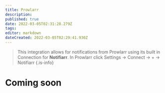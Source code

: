 ```yaml
---
title: Prowlarr
description: 
published: true
date: 2022-03-05T02:31:28.279Z
tags: 
editor: markdown
dateCreated: 2022-03-05T02:29:41.930Z
---
```


> This integration allows for notifications from Prowlarr using its built in Connection for **Notifiarr**. In Prowlarr click Settings → Connect → <kb>+</kb> → Notifiarr
{.is-info}

# Coming soon
